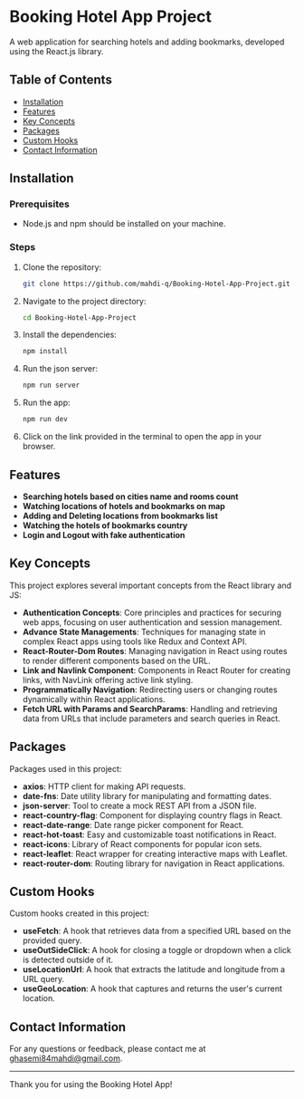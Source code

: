 # Booking Hotel App Project

A web application for searching hotels and adding bookmarks, developed using the React.js library.

## Table of Contents

- [Installation](#installation)
- [Features](#features)
- [Key Concepts](#key-concepts)
- [Packages](#packages)
- [Custom Hooks](#custom-hooks)
- [Contact Information](#contact-information)

## Installation

### Prerequisites

- Node.js and npm should be installed on your machine.

### Steps

1. Clone the repository:
   ```bash
   git clone https://github.com/mahdi-q/Booking-Hotel-App-Project.git
   ```
2. Navigate to the project directory:
   ```bash
   cd Booking-Hotel-App-Project
   ```
3. Install the dependencies:
   ```bash
   npm install
   ```
4. Run the json server:
   ```bash
   npm run server
   ```
5. Run the app:
   ```bash
   npm run dev
   ```
6. Click on the link provided in the terminal to open the app in your browser.

## Features

- **Searching hotels based on cities name and rooms count**
- **Watching locations of hotels and bookmarks on map**
- **Adding and Deleting locations from bookmarks list**
- **Watching the hotels of bookmarks country**
- **Login and Logout with fake authentication**

## Key Concepts

This project explores several important concepts from the React library and JS:

- **Authentication Concepts**: Core principles and practices for securing web apps, focusing on user authentication and session management.
- **Advance State Managements**: Techniques for managing state in complex React apps using tools like Redux and Context API.
- **React-Router-Dom Routes**: Managing navigation in React using routes to render different components based on the URL.
- **Link and Navlink Component**: Components in React Router for creating links, with NavLink offering active link styling.
- **Programmatically Navigation**: Redirecting users or changing routes dynamically within React applications.
- **Fetch URL with Params and SearchParams**: Handling and retrieving data from URLs that include parameters and search queries in React.

## Packages

Packages used in this project:

- **axios**: HTTP client for making API requests.
- **date-fns**: Date utility library for manipulating and formatting dates.
- **json-server**: Tool to create a mock REST API from a JSON file.
- **react-country-flag**: Component for displaying country flags in React.
- **react-date-range**: Date range picker component for React.
- **react-hot-toast**: Easy and customizable toast notifications in React.
- **react-icons**: Library of React components for popular icon sets.
- **react-leaflet**: React wrapper for creating interactive maps with Leaflet.
- **react-router-dom**: Routing library for navigation in React applications.

## Custom Hooks

Custom hooks created in this project:

- **useFetch**: A hook that retrieves data from a specified URL based on the provided query.
- **useOutSideClick**: A hook for closing a toggle or dropdown when a click is detected outside of it.
- **useLocationUrl**: A hook that extracts the latitude and longitude from a URL query.
- **useGeoLocation**: A hook that captures and returns the user's current location.

## Contact Information

For any questions or feedback, please contact me at [ghasemi84mahdi@gmail.com](mailto:ghasemi84mahdi@gmail.com).

---

Thank you for using the Booking Hotel App!
